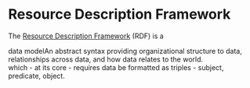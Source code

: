 <!DOCTYPE html>
<html lang="en">
<head>
    <meta charset="UTF-8">
    <title>Your Page Title</title>
    <link rel="stylesheet" href="/stylesheet.css">
</head>
<body>

# Resource Description Framework

The [Resource Description Framework](https://www.w3.org/TR/rdf11-concepts/) (RDF) is a <div class="tooltip">data model<span class="tooltiptext">An abstract syntax providing organizational structure to data, relationships across data, and how data relates to the world.</span></div> which - at its core - requires data be formatted as triples - subject, predicate, object. 

</body>
</html>

